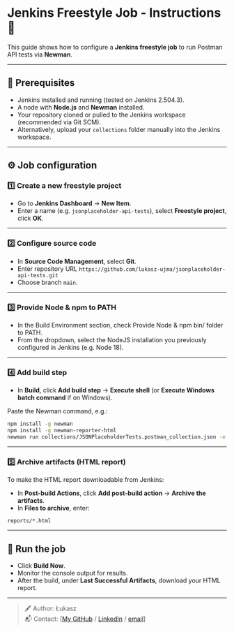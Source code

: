 
# Jenkins Freestyle Job - Instructions 🚀

This guide shows how to configure a **Jenkins freestyle job** to run Postman API tests via **Newman**.

---

## 📂 Prerequisites
- Jenkins installed and running (tested on Jenkins 2.504.3).
- A node with **Node.js** and **Newman** installed.
- Your repository cloned or pulled to the Jenkins workspace (recommended via Git SCM).
- Alternatively, upload your `collections` folder manually into the Jenkins workspace.

---

## ⚙️ Job configuration

### 1️⃣ Create a new freestyle project
- Go to **Jenkins Dashboard** → **New Item**.
- Enter a name (e.g. `jsonplaceholder-api-tests`), select **Freestyle project**, click **OK**.

---

### 2️⃣ Configure source code
- In **Source Code Management**, select **Git**.
- Enter repository URL `https://github.com/lukasz-ujma/jsonplaceholder-api-tests.git`
- Choose branch `main`.

---

### 3️⃣ Provide Node & npm to PATH
- In the Build Environment section, check Provide Node & npm bin/ folder to PATH.
- From the dropdown, select the NodeJS installation you previously configured in Jenkins (e.g. Node 18).

---

### 4️⃣ Add build step
- In **Build**, click **Add build step** → **Execute shell** (or **Execute Windows batch command** if on Windows).

Paste the Newman command, e.g.:

```bash
npm install -g newman
npm install -g newman-reporter-html
newman run collections/JSONPlaceholderTests.postman_collection.json -e collections/JSONPlaceholderEnv.postman_environment.json -r cli,html --reporter-html-export reports/newman-report.html
```

---

### 5️⃣ Archive artifacts (HTML report)
To make the HTML report downloadable from Jenkins:

- In **Post-build Actions**, click **Add post-build action** → **Archive the artifacts**.
- In **Files to archive**, enter:
```
reports/*.html
```

---

## 🚀 Run the job
- Click **Build Now**.
- Monitor the console output for results.
- After the build, under **Last Successful Artifacts**, download your HTML report.

---

> 🖋 Author: Łukasz  
> 📬 Contact: [[My GitHub](https://github.com/lukasz-ujma) / [LinkedIn](https://www.linkedin.com/in/ujma-lukasz/) / [email](ujma.lukasz@gmail.com)]
